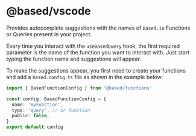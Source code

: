 # @based/vscode

Provides autocomplete suggestions with the names of `Based.io` Functions or Queries present in your project.

Every time you interact with the `useBasedQuery` hook, the first required parameter is the name of the function you want to interact with. Just start typing the function name and suggestions will appear.

To make the suggestions appear, you first need to create your functions and add a `based.config.ts` file as shown in the example below:

```ts
import { BasedFunctionConfig } from '@based/functions'

const config: BasedFunctionConfig = {
  name: 'myFunction',
  type: 'query', // or function
  public: false,
}
export default config
```
